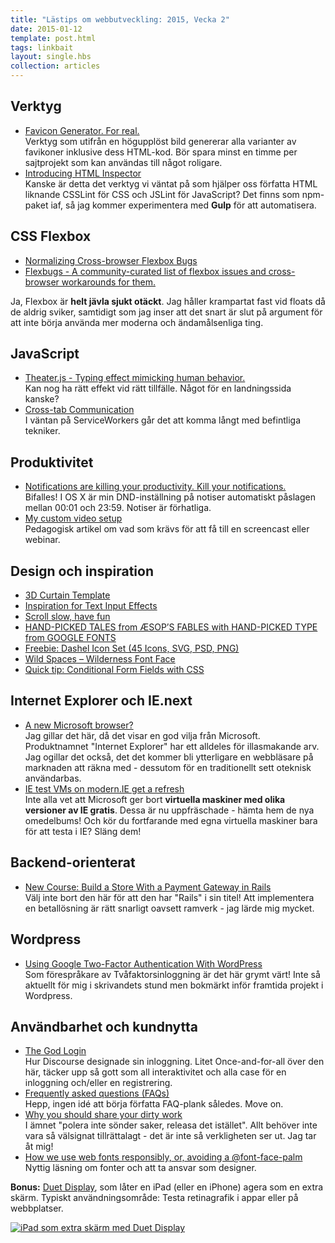 ```yaml
---
title: "Lästips om webbutveckling: 2015, Vecka 2"
date: 2015-01-12
template: post.html
tags: linkbait
layout: single.hbs
collection: articles
---
```

## Verktyg

 * [Favicon Generator. For real.][1]  
 Verktyg som utifrån en högupplöst bild genererar alla varianter av favikoner inklusive dess HTML-kod. Bör spara minst en timme per sajtprojekt som kan användas till något roligare.
 * [Introducing HTML Inspector](http://philipwalton.com/articles/introducing-html-inspector/)  
 Kanske är detta det verktyg vi väntat på som hjälper oss författa HTML liknande CSSLint för CSS och JSLint för JavaScript? Det finns som npm-paket iaf, så jag kommer experimentera med **Gulp** för att automatisera.
 
## CSS Flexbox

 * [Normalizing Cross-browser Flexbox Bugs](http://philipwalton.com/articles/normalizing-cross-browser-flexbox-bugs/)
 * [Flexbugs - A community-curated list of flexbox issues and cross-browser workarounds for them.](https://github.com/philipwalton/flexbugs)

Ja, Flexbox är **helt jävla sjukt otäckt**. Jag håller krampartat fast vid floats då de aldrig sviker, samtidigt som jag inser att det snart är slut på argument för att inte börja använda mer moderna och ändamålsenliga ting. 

## JavaScript

 * [Theater.js - Typing effect mimicking human behavior.](http://gabinaureche.com/TheaterJS/)  
 Kan nog ha rätt effekt vid rätt tillfälle. Något för en landningssida kanske?
 * [Cross-tab Communication](http://ponyfoo.com/articles/cross-tab-communication)  
 I väntan på ServiceWorkers går det att komma långt med befintliga tekniker.
 

## Produktivitet

 * [Notifications are killing your productivity. Kill your notifications.][2]  
 Bifalles! I OS X är min DND-inställning på notiser automatiskt påslagen mellan 00:01 och 23:59. Notiser är förhatliga.
 * [My custom video setup][5]  
 Pedagogisk artikel om vad som krävs för att få till en screencast eller webinar.
 
## Design och inspiration

 * [3D Curtain Template](http://codyhouse.co/demo/3d-curtain-template/index.html#0)
 * [Inspiration for Text Input Effects](http://tympanus.net/codrops/2015/01/08/inspiration-text-input-effects/)
 * [Scroll slow, have fun](http://www.scrollslowhavefun.com)
 * [HAND-PICKED TALES from
ÆSOP’S FABLES
with HAND-PICKED TYPE from
GOOGLE FONTS](http://femmebot.github.io/google-type/)
 * [Freebie: Dashel Icon Set (45 Icons, SVG, PSD, PNG)](http://www.smashingmagazine.com/2015/01/05/freebie-dashel-icon-set-svg-psd-png/)
 * [Wild Spaces – Wilderness Font Face](http://wegraphics.net/downloads/wild-spaces-wilderness-font-face/?r=1820&i=b4)
 * [Quick tip: Conditional Form Fields with CSS](http://christianheilmann.com/2015/01/08/quick-tip-conditional-form-fields-with-css/)

## Internet Explorer och IE.next

 * [A new Microsoft browser?][4]  
 Jag gillar det här, då det visar en god vilja från Microsoft. Produktnamnet "Internet Explorer" har ett alldeles för illasmakande arv. Jag ogillar det också, det det kommer bli ytterligare en webbläsare på marknaden att räkna med - dessutom för en traditionellt sett oteknisk användarbas.
 * [IE test VMs on modern.IE get a refresh](http://blogs.msdn.com/b/ie/archive/2015/01/06/ie-test-vms-on-modern-ie-get-a-refresh.aspx)  
 Inte alla vet att Microsoft ger bort **virtuella maskiner med olika versioner av IE gratis**. Dessa är nu uppfräschade - hämta hem de nya omedelbums! Och kör du fortfarande med egna virtuella maskiner bara för att testa i IE? Släng dem!

## Backend-orienterat

 * [New Course: Build a Store With a Payment Gateway in Rails][3]  
 Välj inte bort den här för att den har "Rails" i sin titel! Att implementera en betallösning är rätt snarligt oavsett ramverk - jag lärde mig mycket.

## Wordpress

 * [Using Google Two-Factor Authentication With WordPress](http://code.tutsplus.com/tutorials/using-google-two-factor-authentication-with-wordpress--cms-22263)  
 Som förespråkare av Tvåfaktorsinloggning är det här grymt värt! Inte så aktuellt för mig i skrivandets stund men bokmärkt inför framtida projekt i Wordpress.
 
## Användbarhet och kundnytta

 * [The God Login](http://blog.codinghorror.com/the-god-login/)  
 Hur Discourse designade sin inloggning. Litet Once-and-for-all över den här, täcker upp så gott som all interaktivitet och alla case för en inloggning och/eller en registrering.
 * [Frequently asked questions (FAQs)](http://www.sarahjrichards.com/blog/frequently-asked-questions-faqs)  
 Hepp, ingen idé att börja författa FAQ-plank således. Move on.
 * [Why you should share your dirty work](https://signalvnoise.com/posts/3825-why-you-should-share-your-dirty-work)  
 I ämnet "polera inte sönder saker, releasa det istället". Allt behöver inte vara så välsignat tillrättalagt - det är inte så verkligheten ser ut. Jag tar åt mig!
 * [How we use web fonts responsibly, or, avoiding a @font-face-palm
](http://www.filamentgroup.com/lab/font-loading.html)  
Nyttig läsning om fonter och att ta ansvar som designer.

**Bonus:** [Duet Display][6], som låter en iPad (eller en iPhone) agera som en extra skärm. Typiskt användningsområde: Testa retinagrafik i appar eller på webbplatser. 

[![iPad som extra skärm med Duet Display](http://d15vc5rg9izj0t.cloudfront.net/VideoPreviewMedium.JPG)][6]

[1]: http://realfavicongenerator.net
[2]: http://david.elbe.me//focus/2015/01/05/notifications-are-killing-your-productivity.html
[3]: http://code.tutsplus.com/articles/new-course-build-a-store-with-a-payment-gateway-in-rails--cms-22959
[4]: http://www.quirksmode.org/blog/archives/2014/12/a_new_microsoft.html
[5]: http://snook.ca/archives/other/my-custom-video-setup
[6]: http://www.duetdisplay.com/